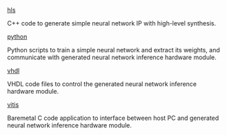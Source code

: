 [hls](/src/hls/)

C++ code to generate simple neural network IP with high-level synthesis.


[python](/src/python/)

Python scripts to train a simple neural network and extract its weights, and communicate with generated neural network inference hardware module.


[vhdl](/src/vhdl/)

VHDL code files to control the generated neural network inference hardware module.


[vitis](/src/vitis/)

Baremetal C code application to interface between host PC and generated neural network inference hardware module.
